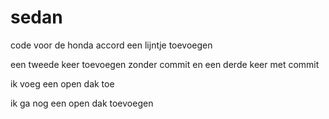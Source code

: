# sedan
code voor de honda accord
een lijntje toevoegen

een tweede keer toevoegen zonder commit
en een derde keer met commit

ik voeg een open dak toe

ik ga nog een open dak toevoegen
